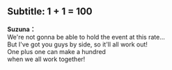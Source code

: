 # 

  
## Subtitle: 1 + 1 = 100
  
**Suzuna：**  
We're not gonna be able to hold the event at this rate...  
But I've got you guys by side, so it'll all work out!  
One plus one can make a hundred  
when we all work together!  
